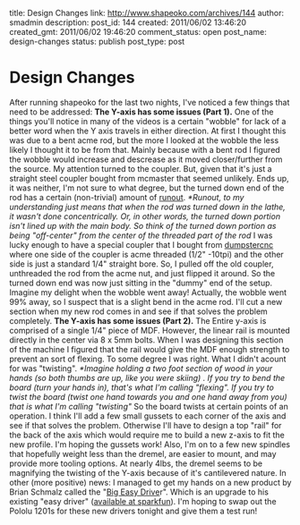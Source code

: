 title: Design Changes
link: http://www.shapeoko.com/archives/144
author: smadmin
description: 
post_id: 144
created: 2011/06/02 13:46:20
created_gmt: 2011/06/02 19:46:20
comment_status: open
post_name: design-changes
status: publish
post_type: post

# Design Changes

After running shapeoko for the last two nights, I've noticed a few things that need to be addressed: **The Y-axis has some issues (Part 1).** One of the things you'll notice in many of the videos is a certain "wobble" for lack of a better word when the Y axis travels in either direction. At first I thought this was due to a bent acme rod, but the more I looked at the wobble the less likely I thought it to be from that. Mainly because with a bent rod I figured the wobble would increase and descrease as it moved closer/further from the source. My attention turned to the coupler. But, given that it's just a straight steel coupler bought from mcmaster that seemed unlikely. Ends up, it was neither, I'm not sure to what degree, but the turned down end of the rod has a certain (non-trivial) amount of [runout](http://en.wikipedia.org/wiki/Runout). _*Runout, to my understanding just means that when the rod was turned down in the lathe, it wasn't done concentrically. Or, in other words, the turned down portion isn't lined up with the main body. So think of the turned down portion as being "off-center" from the center of the threaded part of the rod_ I was lucky enough to have a special coupler that I bought from [dumpstercnc](http://dumpstercnc.com/) where one side of the coupler is acme threaded (1/2" -10tpi) and the other side is just a standard 1/4" straight bore. So, I pulled off the old coupler, unthreaded the rod from the acme nut, and just flipped it around. So the turned down end was now just sitting in the "dummy" end of the setup. Imagine my delight when the wobble went away! Actually, the wobble went 99% away, so I suspect that is a slight bend in the acme rod. I'll cut a new section when my new rod comes in and see if that solves the problem completely. **The Y-axis has some issues (Part 2).** The Entire y-axis is comprised of a single 1/4" piece of MDF. However, the linear rail is mounted directly in the center via 8 x 5mm bolts. When I was designing this section of the machine I figured that the rail would give the MDF enough strength to prevent an sort of flexing. To some degree I was right. What I didn't acount for was "twisting". _*Imagine holding a two foot section of wood in your hands (so both thumbs are up, like you were skiing) . If you try to bend the board (turn your hands in), that's what I'm calling "flexing". If you try to twist the board (twist one hand towards you and one hand away from you) that is what I'm calling "twisting"_ So the board twists at certain points of an operation. I think I'll add a few small gussets to each corner of the axis and see if that solves the problem. Otherwise I'll have to design a top "rail" for the back of the axis which would require me to build a new z-axis to fit the new profile. I'm hoping the gussets work! Also, I'm on to a few new spindles that hopefully weight less than the dremel, are easier to mount, and may provide more tooling options. At nearly 4lbs, the dremel seems to be magnifying the twisting of the Y-axis because of it's cantilevered nature. In other (more positive) news: I managed to get my hands on a new product by Brian Schmalz called the "[Big Easy Drive](http://www.schmalzhaus.com/BigEasyDriver/index.htm)r". Which is an upgrade to his existing "easy driver" ([available at sparkfun](http://www.sparkfun.com/products/10267)). I'm hoping to swap out the Pololu 1201s for these new drivers tonight and give them a test run!